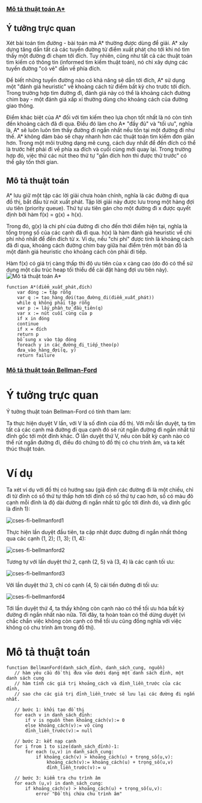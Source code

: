 ### [Mô tả thuật toán A*](https://voer.edu.vn/m/giai-thuat-tim-kiem-a/d169b9dd)
## Ý tưởng trực quan
Xét bài toán tìm đường - bài toán mà A* thường được dùng để giải. A* xây dựng tăng dần tất cả các tuyến đường từ điểm xuất phát cho tới khi nó tìm thấy một đường đi chạm tới đích. Tuy nhiên, cũng như tất cả các thuật toán tìm kiếm có thông tin (informed tìm kiếm thuật toán), nó chỉ xây dựng các tuyến đường "có vẻ" dẫn về phía đích.

Để biết những tuyến đường nào có khả năng sẽ dẫn tới đích, A* sử dụng một "đánh giá heuristic" về khoảng cách từ điểm bất kỳ cho trước tới đích. Trong trường hợp tìm đường đi, đánh giá này có thể là khoảng cách đường chim bay - một đánh giá xấp xỉ thường dùng cho khoảng cách của đường giao thông.

Điểm khác biệt của A* đối với tìm kiếm theo lựa chọn tốt nhất là nó còn tính đến khoảng cách đã đi qua. Điều đó làm cho A* "đầy đủ" và "tối ưu", nghĩa là, A* sẽ luôn luôn tìm thấy đường đi ngắn nhất nếu tồn tại một đường đi như thế. A* không đảm bảo sẽ chạy nhanh hơn các thuật toán tìm kiếm đơn giản hơn. Trong một môi trường dạng mê cung, cách duy nhất để đến đích có thể là trước hết phải đi về phía xa đích và cuối cùng mới quay lại. Trong trường hợp đó, việc thử các nút theo thứ tự "gần đích hơn thì được thử trước" có thể gây tốn thời gian.

## Mô tả thuật toán
A* lưu giữ một tập các lời giải chưa hoàn chỉnh, nghĩa là các đường đi qua đồ thị, bắt đầu từ nút xuất phát. Tập lời giải này được lưu trong một hàng đợi ưu tiên (priority queue). Thứ tự ưu tiên gán cho một đường đi x được quyết định bởi hàm f(x) = g(x) + h(x).

Trong đó, g(x) là chi phí của đường đi cho đến thời điểm hiện tại, nghĩa là tổng trọng số của các cạnh đã đi qua. h(x) là hàm đánh giá heuristic về chi phí nhỏ nhất để đến đích từ x. Ví dụ, nếu "chi phí" được tính là khoảng cách đã đi qua, khoảng cách đường chim bay giữa hai điểm trên một bản đồ là một đánh giá heuristic cho khoảng cách còn phải đi tiếp.

Hàm f(x) có giá trị càng thấp thì độ ưu tiên của x càng cao (do đó có thể sử dụng một cấu trúc heap tối thiểu để cài đặt hàng đợi ưu tiên này).
![Mô tả thuật toán A*](https://vi.wikipedia.org/wiki/T%E1%BA%ADp_tin:Astar_progress_animation.gif)
```
function A*(điểm_xuất_phát,đích)
    var đóng := tập rỗng
    var q := tạo_hàng_đợi(tạo_đường_đi(điểm_xuất_phát))
    while q không phải tập rỗng
    var p := lấy_phần_tử_đầu_tiên(q)
    var x := nút cuối cùng của p
    if x in đóng
    continue
    if x = đích
    return p
    bổ sung x vào tập đóng
    foreach y in các_đường_đi_tiếp_theo(p)
    đưa_vào_hàng_đợi(q, y)
    return failure
```
### [Mô tả thuật toán Bellman-Ford](https://vi.wikipedia.org/wiki/Thu%E1%BA%ADt_to%C3%A1n_Bellman-Ford)
# Ý tưởng trực quan
Ý tưởng thuật toán Bellman-Ford có tính tham lam:

Ta thực hiện duyệt V lần, với V là số đỉnh của đồ thị.
Với mỗi lần duyệt, ta tìm tất cả các cạnh mà đường đi qua cạnh đó sẽ rút ngắn đường đi ngắn nhất từ đỉnh gốc tới một đỉnh khác.
Ở lần duyệt thứ V, nếu còn bất kỳ cạnh nào có thể rút ngắn đường đi, điều đó chứng tỏ đồ thị có chu trình âm, và ta kết thúc thuật toán.

# Ví dụ
Ta xét ví dụ với đồ thị có hướng sau (giả định các đường đi là một chiều, chỉ đi từ đỉnh có số thứ tự thấp hơn tới đỉnh có số thứ tự cao hơn, số có màu đỏ cạnh mỗi đỉnh là độ dài đường đi ngắn nhất từ gốc tới đỉnh đó, và đỉnh gốc là đỉnh 1):

![cses-fi-bellmanford1](https://thuytrangcoding.files.wordpress.com/2018/03/cses-fi-bellmanford1.png)

Thực hiện lần duyệt đầu tiên, ta cập nhật được đường đi ngắn nhất thông qua các cạnh (1, 2); (1, 3); (1, 4):

![cses-fi-bellmanford2](https://thuytrangcoding.files.wordpress.com/2018/03/cses-fi-bellmanford2.png)

Tương tự với lần duyệt thứ 2, cạnh (2, 5) và (3, 4) là các cạnh tối ưu:

![cses-fi-bellmanford3](https://thuytrangcoding.files.wordpress.com/2018/03/cses-fi-bellmanford3.png)

Với lần duyệt thứ 3, chỉ có cạnh (4, 5) cải tiến đường đi tối ưu:

![cses-fi-bellmanford4](https://thuytrangcoding.files.wordpress.com/2018/03/cses-fi-bellmanford4.png)

Tới lần duyệt thứ 4, ta thấy không còn cạnh nào có thể tối ưu hóa bất kỳ đường đi ngắn nhất nào nữa. Tới đây, ta hoàn toàn có thể dừng duyệt (vì chắc chắn việc không còn cạnh có thể tối ưu cũng đồng nghĩa với việc không có chu trình âm trong đồ thị).

# Mô tả thuật toán
```
function BellmanFord(danh_sách_đỉnh, danh_sách_cung, nguồn)
   // hàm yêu cầu đồ thị đưa vào dưới dạng một danh sách đỉnh, một danh sách cung
   // hàm tính các giá trị khoảng_cách và đỉnh_liền_trước của các đỉnh, 
   // sao cho các giá trị đỉnh_liền_trước sẽ lưu lại các đường đi ngắn nhất.

   // bước 1: khởi tạo đồ thị
   for each v in danh_sách_đỉnh:
       if v is nguồn then khoảng_cách(v):= 0
       else khoảng_cách(v):= vô cùng
       đỉnh_liền_trước(v):= null
   
   // bước 2: kết nạp cạnh
   for i from 1 to size(danh_sách_đỉnh)-1:       
       for each (u,v) in danh_sách_cung:
           if khoảng_cách(v) > khoảng_cách(u) + trọng_số(u,v):
               khoảng_cách(v):= khoảng_cách(u) + trọng_số(u,v)
               đỉnh_liền_trước(v):= u

   // bước 3: kiểm tra chu trình âm
   for each (u,v) in danh_sách_cung:
       if khoảng_cách(v) > khoảng_cách(u) + trọng_số(u,v):
           error "Đồ thị chứa chu trình âm"
```
